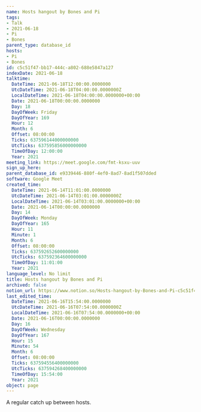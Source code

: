 ```yaml
---
name: Hosts hangout by Bones and Pi
tags:
- Talk
- 2021-06-18
- Pi
- Bones
parent_type: database_id
hosts:
- Pi
- Bones
id: c5c51f47-bb17-444c-a802-688e5847a127
indexDate: 2021-06-18
talktime:
  DateTime: 2021-06-18T12:00:00.0000000
  UtcDateTime: 2021-06-18T04:00:00.0000000Z
  LocalDateTime: 2021-06-18T04:00:00.0000000+00:00
  Date: 2021-06-18T00:00:00.0000000
  Day: 18
  DayOfWeek: Friday
  DayOfYear: 169
  Hour: 12
  Month: 6
  Offset: 08:00:00
  Ticks: 637596144000000000
  UtcTicks: 637595856000000000
  TimeOfDay: 12:00:00
  Year: 2021
meeting_link: https://meet.google.com/fmt-ksxu-uuv
sign_up_here: 
parent_database_id: e9339446-880f-4ef0-8ad7-8ad1f507dded
software: Google Meet
created_time:
  DateTime: 2021-06-14T11:01:00.0000000
  UtcDateTime: 2021-06-14T03:01:00.0000000Z
  LocalDateTime: 2021-06-14T03:01:00.0000000+00:00
  Date: 2021-06-14T00:00:00.0000000
  Day: 14
  DayOfWeek: Monday
  DayOfYear: 165
  Hour: 11
  Minute: 1
  Month: 6
  Offset: 08:00:00
  Ticks: 637592652600000000
  UtcTicks: 637592364600000000
  TimeOfDay: 11:01:00
  Year: 2021
language_level: No limit
title: Hosts hangout by Bones and Pi
archived: false
notion_url: https://www.notion.so/Hosts-hangout-by-Bones-and-Pi-c5c51f47bb17444ca802688e5847a127
last_edited_time:
  DateTime: 2021-06-16T15:54:00.0000000
  UtcDateTime: 2021-06-16T07:54:00.0000000Z
  LocalDateTime: 2021-06-16T07:54:00.0000000+00:00
  Date: 2021-06-16T00:00:00.0000000
  Day: 16
  DayOfWeek: Wednesday
  DayOfYear: 167
  Hour: 15
  Minute: 54
  Month: 6
  Offset: 08:00:00
  Ticks: 637594556400000000
  UtcTicks: 637594268400000000
  TimeOfDay: 15:54:00
  Year: 2021
object: page
---
```


A regular catch up between hosts.


